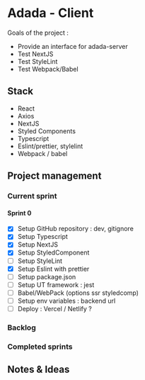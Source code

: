 # Adada - Client

Goals of the project : 
- Provide an interface for adada-server
- Test NextJS
- Test StyleLint
- Test Webpack/Babel

## Stack 

- React 
- Axios
- NextJS
- Styled Components
- Typescript
- Eslint/prettier, stylelint
- Webpack / babel

## Project management

### Current sprint

#### Sprint 0
- [x] Setup GitHub repository : dev, gitignore
- [x] Setup Typescript
- [x] Setup NextJS
- [x] Setup StyledComponent
- [ ] Setup StyleLint
- [x] Setup Eslint with prettier
- [ ] Setup package.json
- [ ] Setup UT framework : jest
- [ ] Babel/WebPack (options ssr styledcomp)
- [ ] Setup env variables : backend url
- [ ] Deploy : Vercel / Netlify ?

### Backlog

### Completed sprints

## Notes & Ideas